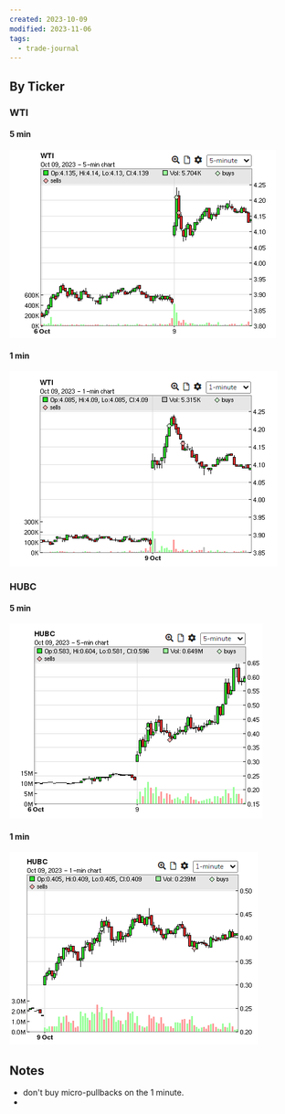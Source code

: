 ```yaml
---
created: 2023-10-09
modified: 2023-11-06
tags:
  - trade-journal
---
```

## By Ticker
### WTI 
#### 5 min 
![Pasted image 20231106111621](../../../../../3RESOURCES/PUBLIC%20ASSETS/Pasted%20image%2020231106111621.png)
#### 1 min
![Pasted image 20231106111629](../../../../../3RESOURCES/PUBLIC%20ASSETS/Pasted%20image%2020231106111629.png)

### HUBC
#### 5 min
![Pasted image 20231106112039](../../../../../3RESOURCES/PUBLIC%20ASSETS/Pasted%20image%2020231106112039.png)
#### 1 min
![Pasted image 20231106112058](../../../../../3RESOURCES/PUBLIC%20ASSETS/Pasted%20image%2020231106112058.png)

## Notes
- don't buy micro-pullbacks on the 1 minute. 
- 